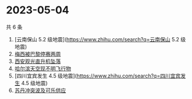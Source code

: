 # 2023-05-04

共 6 条

<!-- BEGIN ZHIHUSEARCH -->
<!-- 最后更新时间 Thu May 04 2023 02:21:27 GMT+0800 (China Standard Time) -->
1. [云南保山 5.2 级地震](https://www.zhihu.com/search?q=云南保山 5.2 级地震)
1. [梅西被巴黎停赛两周](https://www.zhihu.com/search?q=梅西被巴黎停赛两周)
1. [西安观光直升机坠落](https://www.zhihu.com/search?q=西安观光直升机坠落)
1. [哈尔滨天空现不明飞行物](https://www.zhihu.com/search?q=哈尔滨天空现不明飞行物)
1. [四川宜宾发生 4.5 级地震](https://www.zhihu.com/search?q=四川宜宾发生 4.5 级地震)
1. [苏丹冲突波及可乐供应](https://www.zhihu.com/search?q=苏丹冲突波及可乐供应)
<!-- END ZHIHUSEARCH -->
